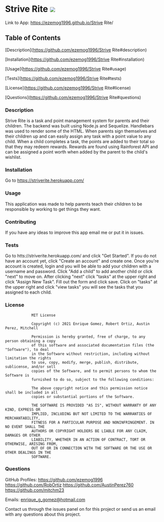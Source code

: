 # Strive Rite ![](https://img.shields.io/badge/license-MIT-green)

Link to App: https://ezemog1996.github.io/Strive Rite/

## Table of Contents

[Description](https://github.com/ezemog1996/Strive Rite#description)

[Installation](https://github.com/ezemog1996/Strive Rite#installation)

[Usage](https://github.com/ezemog1996/Strive Rite#usage)

[Tests](https://github.com/ezemog1996/Strive Rite#tests)

[License](https://github.com/ezemog1996/Strive Rite#license)

[Questions](https://github.com/ezemog1996/Strive Rite#questions)

### Description

Strive Rite is a task and point management system for parents and their children. The backend was built using Node.js and Sequelize. Handlebars was used to render some of the HTML. When parents sign themselves and their children up and can easily assign any task with a point value to any child. When a child completes a task, the points are added to their total so that they may redeem rewards. Rewards are found using Rainforest API and can be assigned a point worth when added by the parent to the child's wishlist.

### Installation

Go to https://striverite.herokuapp.com/

### Usage

This application was made to help parents teach their children to be responsible by working to get things they want.

### Contributing

If you have any ideas to improve this app email me or put it in issues.

### Tests

Go to htts://striverite.herokuapp.com/ and click "Get Started". If you do not have an account yet, click "Create an account" and create one. Once you're account is created, login and you will be able to add your children with a username and password. Click "Add a child" to add another child or click "next" to move on. After clicking "next" click "tasks" at the upper right and click "Assign New Task". Fill out the form and click save. Click on "tasks" at the upper right and click "view tasks" you will see the tasks that you assigned to each child.

### License


                MIT License

                Copyright (c) 2021 Enrique Gomez, Robert Ortiz, Austin Perez, Mitchell
                
                Permission is hereby granted, free of charge, to any person obtaining a copy
                of this software and associated documentation files (the "Software"), to deal
                in the Software without restriction, including without limitation the rights
                to use, copy, modify, merge, publish, distribute, sublicense, and/or sell
                copies of the Software, and to permit persons to whom the Software is
                furnished to do so, subject to the following conditions:
                
                The above copyright notice and this permission notice shall be included in all
                copies or substantial portions of the Software.
                
                THE SOFTWARE IS PROVIDED "AS IS", WITHOUT WARRANTY OF ANY KIND, EXPRESS OR
                IMPLIED, INCLUDING BUT NOT LIMITED TO THE WARRANTIES OF MERCHANTABILITY,
                FITNESS FOR A PARTICULAR PURPOSE AND NONINFRINGEMENT. IN NO EVENT SHALL THE
                AUTHORS OR COPYRIGHT HOLDERS BE LIABLE FOR ANY CLAIM, DAMAGES OR OTHER
                LIABILITY, WHETHER IN AN ACTION OF CONTRACT, TORT OR OTHERWISE, ARISING FROM,
                OUT OF OR IN CONNECTION WITH THE SOFTWARE OR THE USE OR OTHER DEALINGS IN THE
                SOFTWARE.

### Questions

GitHub Profiles: https://github.com/ezemog1996
                 https://github.com/RobOrtiz
                 https://github.com/AustinPerez760
                 https://github.com/mitchm23

Emails: enrique_g_gomez@hotmail.com

Contact us through the issues panel on for this project or send us an email with any questions about this project.
